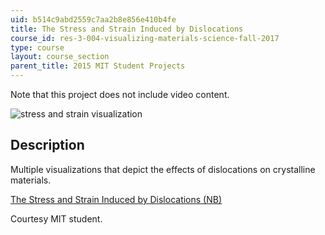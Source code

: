 ```yaml
---
uid: b514c9abd2559c7aa2b8e856e410b4fe
title: The Stress and Strain Induced by Dislocations
course_id: res-3-004-visualizing-materials-science-fall-2017
type: course
layout: course_section
parent_title: 2015 MIT Student Projects
---
```


Note that this project does not include video content.

![stress and strain visualization](https://open-learning-course-data-production.s3.amazonaws.com/res-3-004-visualizing-materials-science-fall-2017/135412122a8efd765d681d480ba826bd_MITRES_3_004F17_13_anon.jpg)

Description
-----------

Multiple visualizations that depict the effects of dislocations on crystalline materials.

[The Stress and Strain Induced by Dislocations (NB)](https://open-learning-course-data-production.s3.amazonaws.com/res-3-004-visualizing-materials-science-fall-2017/1e739bfcb5e98128a84cf3b748d5375e_2015_anon5.nb)

Courtesy MIT student.